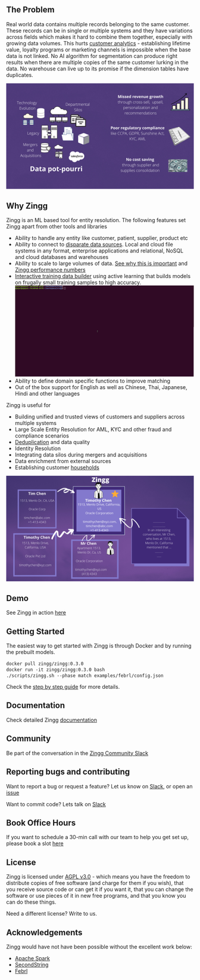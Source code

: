 ## The Problem

Real world data contains multiple records belonging to the same customer. These records can be in single or multiple systems and they have variations across fields which makes it hard to combine them together, especially with growing data volumes. This hurts [customer analytics](docs/bizLeaderSurvey.md) - establishing lifetime value, loyalty programs or marketing channels is impossible when the base data is not linked. No AI algorithm for segmentation can produce right results when there are multiple copies of the same customer lurking in the data. No warehouse can live up to its promise if the dimension tables have duplicates. 

![# Zingg - Data Silos](/assets/dataSilos.png)

## Why Zingg
Zingg is an ML based tool for entity resolution. The following features set Zingg apart from other tools and libraries 
- Ability to handle any entity like customer, patient, supplier, product etc 
- Ability to connect to [disparate data sources](https://docs.zingg.ai/docs/dataSourcesAndSinks/connectors.html). Local and cloud file systems in any format, enterprise applications and relational, NoSQL and cloud databases and warehouses
- Ability to scale to large volumes of data. [See why this is important](https://docs.zingg.ai/docs/zModels.html) and [Zingg performance numbers](https://docs.zingg.ai/docs/setup/hardwareSizing.html)
- [Interactive training data builder](https://docs.zingg.ai/docs/setup/createTrainingData.html#label---user-feedback-on-the-training-pairs) using active learning that builds models on frugally small training samples to high accuracy.
![Shows records and asks user to mark yes, no, cant say on the cli.](/assets/label.gif) 
- Ability to define domain specific functions to improve matching  
- Out of the box support for English as well as Chinese, Thai, Japanese, Hindi and other languages

Zingg is useful for
- Building unified and trusted views of customers and suppliers across multiple systems
- Large Scale Entity Resolution for AML, KYC and other fraud and compliance scenarios
- [Deduplication](docs/patient.md) and data quality
- Identity Resolution 
- Integrating data silos during mergers and acquisitions
- Data enrichment from external sources
- Establishing customer [households](docs/households.md)


![# Zingg - Data Mastering At Scale with ML](/assets/dataMastering.png)

## Demo
See Zingg in action [here](https://www.youtube.com/watch?v=zOabyZxN9b0)

## Getting Started
The easiest way to get started with Zingg is through Docker and by running the prebuilt models.
```
docker pull zingg/zingg:0.3.0
docker run -it zingg/zingg:0.3.0 bash
./scripts/zingg.sh --phase match examples/febrl/config.json
``` 

Check the [step by step guide](https://docs.zingg.ai/docs/stepByStep.html) for more details.

## Documentation
Check detailed Zingg [documentation](https://docs.zingg.ai) 

## Community

Be part of the conversation in the [Zingg Community Slack](https://join.slack.com/t/zinggai/shared_invite/zt-w7zlcnol-vEuqU9m~Q56kLLUVxRgpOA)


## Reporting bugs and contributing 

Want to report a bug or request a feature? Let us know on  [Slack](https://join.slack.com/t/zinggai/shared_invite/zt-w7zlcnol-vEuqU9m~Q56kLLUVxRgpOA), or open an [issue](https://github.com/zinggAI/zingg/issues/new/choose)

Want to commit code? Lets talk on  [Slack](https://join.slack.com/t/zinggai/shared_invite/zt-w7zlcnol-vEuqU9m~Q56kLLUVxRgpOA)

## Book Office Hours
If you want to schedule a 30-min call with our team to help you get set up, please book a slot [here](https://calendly.com/sonalgoyal/30min)


## License

Zingg is licensed under [AGPL v3.0](https://www.gnu.org/licenses/agpl-3.0.en.html) - which means you have the freedom to distribute copies of free software (and charge for them if you wish), that you receive source code or can get it if you want it, that you can change the software or use pieces of it in new free programs, and that you know you can do these things.

Need a different license? Write to us.


## Acknowledgements

Zingg would have not have been possible without the excellent work below:
- [Apache Spark](https://spark.apache.org)
- [SecondString](http://secondstring.sourceforge.net/)
- [Febrl](http://users.cecs.anu.edu.au/~Peter.Christen/Febrl/febrl-0.3/febrldoc-0.3/)


